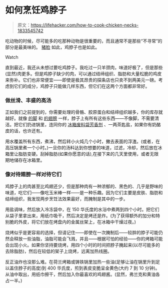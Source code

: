 # 如何烹饪鸡脖子

> 原文：<https://lifehacker.com/how-to-cook-chicken-necks-1833545742>

吃动物的时候，尽可能多的吃那种动物是很重要的，而且通常不是那些“不寻常”的部分是最美味的。 [猪脸](https://skillet.lifehacker.com/will-it-sous-vide-the-head-of-a-pig-1797683697) 如此，鸡脖子也是如此。

Watch

直到最近，我还从未想过要吃鸡脖子。我吃过一只羊颈肉，味道好极了，但是那些(显然)肉更多。但是鸡脖子缺少的肉，可以通过结缔组织、脂肪和大量松脆的鸡皮来弥补。它们也非常便宜——即使是极其昂贵的探条店也只卖不到两美元一磅。考虑到它们的成分，鸡脖子只能做几样东西，但它们在这两个方面都非常好。

### 做丝滑、丰盛的高汤

正如我们之前提到的，你需要处理的骨骼、胶原蛋白和结缔组织越多，你的库存就越好。就像 [的脚](https://lifehacker.com/use-chicken-feet-for-the-richest-possible-stock-1824999592) 和 [的翅膀](https://skillet.lifehacker.com/chicken-wings-make-the-richest-broth-imaginable-1787814398) 一样，脖子上有所有这些东西——不像脚，不需要清洁。把它们扔进锅里，连同你的 [冰箱废料袋](https://skillet.lifehacker.com/how-to-make-seafood-stock-out-of-scraps-1823958899)[芳香剂](https://skillet.lifehacker.com/how-to-make-stock-that-isnt-bland-nonsense-1820626531) 、一两茶匙盐，如果你有奶酪皮的话，也许还有。

用水覆盖所有东西，煮沸，然后转小火炖几个小时，撇去表面的浮渣。(或者，在高压锅里煮一个小时。)一旦你的汤料达到你想要的味道，过滤，冷却，然后放在冰箱里让脂肪变硬。刮掉脂肪(如果你愿意的话),在接下来的几天里使用，或者无限期地储存在冰箱里。

### 像对待翅膀一样对待它们

鸡脖子上的肉甚至比鸡翅还少，但是那种肉有一种浓郁的、黑色的、几乎是野味的味道，吃它们——像吃玉米棒一样——是一种乐趣。因为它们主要是皮肤、脂肪和结缔组织，我发现两步烹饪法效果最好，而腌制是其中的一步。

用盐调味，然后放入冷冻袋中，在 150 华氏度的水浴中煮两到四个小时。把它们从袋子里拿出来，用纸巾吸干，然后决定是烤还是炸。(为了获得额外的加分和特别脆的外皮，将它们放在烤盘内的金属丝架上，在冰箱中干燥过夜。)

烧烤似乎是更容易的选择，但请记住——即使在一次腌制后——较胖的脖子可能仍然会释放一些油脂，油脂可能会飞溅，并且——根据可怕的经验——你的烤箱可能会出现小火。如果你坚持要烧烤，用四个小时的时间把脖子腌起来(以尽可能多的去除脂肪)，然后在较低的架子上烧烤，远离加热线圈。

反正油炸也没那么难。在荷兰烤箱或铸铁锅里加热一些油(足够让油在锅里升到足以盖住脖子的高度)到 400 华氏度，煎到表皮变脆呈金黄色(大约 7 到 10 分钟)。从油中取出，用纸巾擦干，然后加入你最喜欢的鸡翅酱。(显然，弗兰克和黄油各占一半。)